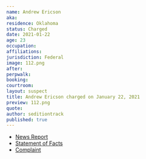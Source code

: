 ```yaml
---
name: Andrew Ericson
aka:
residence: Oklahoma
status: Charged
date: 2021-01-22
age: 23
occupation:
affiliations:
jurisdiction: Federal
image: 112.png
after:
perpwalk:
booking:
courtroom:
layout: suspect
title: Andrew Ericson charged on January 22, 2021
preview: 112.png
quote:
author: seditiontrack
published: true
---
```


- [News Report](https://tulsaworld.com/news/local/oklahoma-man-faces-charges-in-connection-with-capitol-riot/article_1afe3f28-5d08-11eb-ad02-77c1bc298fa5.html)
- [Statement of Facts](https://www.justice.gov/opa/page/file/1359591/download)
- [Complaint](https://www.justice.gov/opa/page/file/1359591/download)
